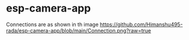 # esp-camera-app

Connections are as shown in th image https://github.com/Himanshu495-rada/esp-camera-app/blob/main/Connection.png?raw=true

